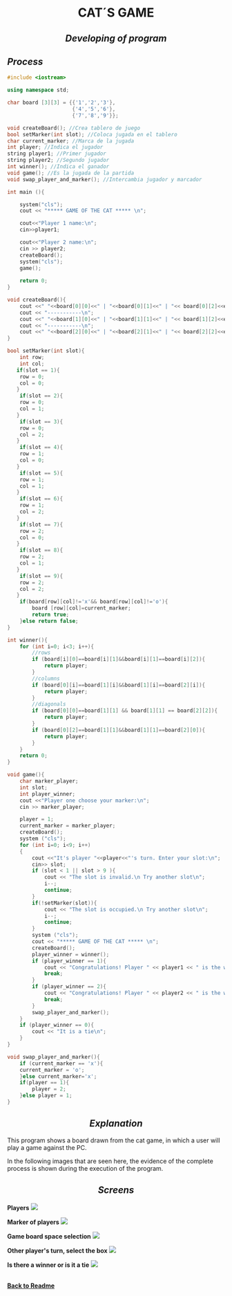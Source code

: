 # <div align="center"> **CAT´S GAME**

## <div align="center"> ***Developing of program***

## ***Process***

```c++
#include <iostream>

using namespace std;

char board [3][3] = {{'1','2','3'},
                     {'4','5','6'},
                     {'7','8','9'}};

void createBoard(); //Crea tablero de juego
bool setMarker(int slot); //Coloca jugada en el tablero
char current_marker; //Marca de la jugada
int player; //Indica el jugador 
string player1; //Primer jugador 
string player2; //Segundo jugador 
int winner(); //Indica el ganador
void game(); //Es la jugada de la partida 
void swap_player_and_marker(); //Intercambia jugador y marcador 

int main (){

    system("cls");
    cout << "***** GAME OF THE CAT ***** \n";

    cout<<"Player 1 name:\n";
    cin>>player1;

    cout<<"Player 2 name:\n";
    cin >> player2;
    createBoard();
    system("cls");
    game();
    
    return 0;
}

void createBoard(){
    cout <<" "<<board[0][0]<<" | "<<board[0][1]<<" | "<< board[0][2]<<endl;
    cout << "-----------\n";
    cout <<" "<<board[1][0]<<" | "<<board[1][1]<<" | "<< board[1][2]<<endl;
    cout << "-----------\n";
    cout <<" "<<board[2][0]<<" | "<<board[2][1]<<" | "<< board[2][2]<<endl;
}

bool setMarker(int slot){
    int row;
    int col;
   if(slot == 1){
    row = 0;
    col = 0;
   }
    if(slot == 2){
    row = 0;
    col = 1;
   }
    if(slot == 3){
    row = 0;
    col = 2;
   }
    if(slot == 4){
    row = 1;
    col = 0;
   }
    if(slot == 5){
    row = 1;
    col = 1;
   }
    if(slot == 6){
    row = 1;
    col = 2;
   }
    if(slot == 7){
    row = 2;
    col = 0;
   }
    if(slot == 8){
    row = 2;
    col = 1;
   }
    if(slot == 9){
    row = 2;
    col = 2;
   }
    if(board[row][col]!='x'&& board[row][col]!='o'){
        board [row][col]=current_marker;
        return true; 
    }else return false;
}

int winner(){
    for (int i=0; i<3; i++){
        //rows
        if (board[i][0]==board[i][1]&&board[i][1]==board[i][2]){
            return player;
        }
        //columns
        if (board[0][i]==board[1][i]&&board[1][i]==board[2][i]){
            return player;
        }
        //diagonals
        if (board[0][0]==board[1][1] && board[1][1] == board[2][2]){
            return player;
        }
        if (board[0][2]==board[1][1]&&board[1][1]==board[2][0]){
            return player;
        }
    }
    return 0;
}

void game(){
    char marker_player;
    int slot;
    int player_winner;
    cout <<"Player one choose your marker:\n";
    cin >> marker_player;

    player = 1;
    current_marker = marker_player;
    createBoard();
    system ("cls");
    for (int i=0; i<9; i++)
    {   
        cout <<"It's player "<<player<<"'s turn. Enter your slot:\n";
        cin>> slot;
        if (slot < 1 || slot > 9 ){
            cout << "The slot is invalid.\n Try another slot\n";
            i--;
            continue;
        }
        if(!setMarker(slot)){
            cout << "The slot is occupied.\n Try another slot\n";
            i--;
            continue;
        }
        system ("cls");
        cout << "***** GAME OF THE CAT ***** \n";
        createBoard();
        player_winner = winner();
        if (player_winner == 1){
            cout << "Congratulations! Player " << player1 << " is the winner \n";
            break;
        }
        if (player_winner == 2){
            cout << "Congratulations! Player " << player2 << " is the winner \n";
            break;
        }
        swap_player_and_marker();
    }
    if (player_winner == 0){
        cout << "It is a tie\n";
    }
}

void swap_player_and_marker(){
    if (current_marker == 'x'){
    current_marker = 'o';
    }else current_marker='x';
    if(player == 1){
        player = 2;
    }else player = 1;
}
```

## <div align="center"> ***Explanation***
This program shows a board drawn from the cat game, in which a user will play a game against the PC.

In the following images that are seen here, the evidence of the complete process is shown during the execution of the program.

## <div align="center"> ***Screens***

**Players** 
<img src="./Caps/Players.jpeg">
<br> 

**Marker of players** 
<img src="./Caps/Marker.jpeg">
<br>

**Game board space selection** 
<img src="./Caps/SelectSlot.jpeg">
<br>

**Other player's turn, select the box** 
<img src="./Caps/Board.jpeg">
<br> 

**Is there a winner or is it a tie** 
<img src="./Caps/Winner.jpeg">
<br><br>


[**Back to Readme**](https://github.com/UP210419/UP210419_CPP/blob/main/U3/Readme.md) 